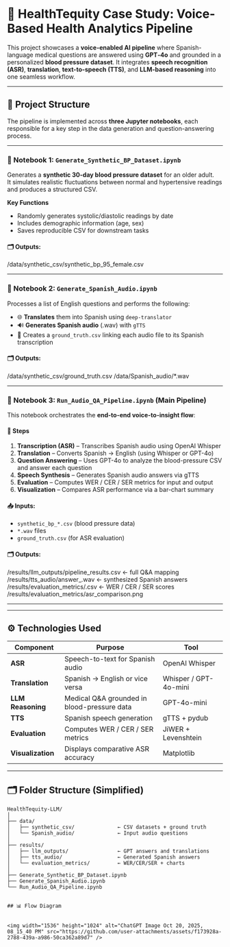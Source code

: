 # 🧩 HealthTequity Case Study: Voice-Based Health Analytics Pipeline

This project showcases a **voice-enabled AI pipeline** where Spanish-language medical questions are answered using **GPT‑4o** and grounded in a personalized **blood pressure dataset**. It integrates **speech recognition (ASR)**, **translation**, **text-to-speech (TTS)**, and **LLM-based reasoning** into one seamless workflow.

---

## 🔧 Project Structure

The pipeline is implemented across **three Jupyter notebooks**, each responsible for a key step in the data generation and question-answering process.

---

### 📘 Notebook 1: `Generate_Synthetic_BP_Dataset.ipynb`

Generates a **synthetic 30-day blood pressure dataset** for an older adult.  
It simulates realistic fluctuations between normal and hypertensive readings and produces a structured CSV.

**Key Functions**
- Randomly generates systolic/diastolic readings by date
- Includes demographic information (age, sex)
- Saves reproducible CSV for downstream tasks

#### 🗂️ Outputs:
/data/synthetic_csv/synthetic_bp_95_female.csv


---

### 📘 Notebook 2: `Generate_Spanish_Audio.ipynb`

Processes a list of English questions and performs the following:

- 🌐 **Translates** them into Spanish using `deep-translator`
- 🔊 **Generates Spanish audio** (.wav) with `gTTS`
- 🧾 Creates a `ground_truth.csv` linking each audio file to its Spanish transcription

#### 🗂️ Outputs:
/data/synthetic_csv/ground_truth.csv
/data/Spanish_audio/*.wav


---

### 📘 Notebook 3: `Run_Audio_QA_Pipeline.ipynb` (Main Pipeline)

This notebook orchestrates the **end-to-end voice-to-insight flow**:

#### 🔹 Steps
1. **Transcription (ASR)** – Transcribes Spanish audio using OpenAI Whisper  
2. **Translation** – Converts Spanish → English (using Whisper or GPT-4o)  
3. **Question Answering** – Uses GPT-4o to analyze the blood-pressure CSV and answer each question  
4. **Speech Synthesis** – Generates Spanish audio answers via gTTS  
5. **Evaluation** – Computes WER / CER / SER metrics for input and output  
6. **Visualization** – Compares ASR performance via a bar-chart summary  

#### 📥 Inputs:
- `synthetic_bp_*.csv` (blood pressure data)
- `*.wav` files
-  `ground_truth.csv` (for ASR evaluation)

#### 🗂️ Outputs:
/results/llm_outputs/pipeline_results.csv ← full Q&A mapping
/results/tts_audio/answer_.wav ← synthesized Spanish answers
/results/evaluation_metrics/.csv ← WER / CER / SER scores
/results/evaluation_metrics/asr_comparison.png


---

---

## ⚙️ Technologies Used

| Component | Purpose | Tool |
|------------|----------|------|
| **ASR** | Speech-to-text for Spanish audio | OpenAI Whisper |
| **Translation** | Spanish → English or vice versa | Whisper / GPT-4o-mini |
| **LLM Reasoning** | Medical Q&A grounded in blood-pressure data | GPT-4o-mini |
| **TTS** | Spanish speech generation | gTTS + pydub |
| **Evaluation** | Computes WER / CER / SER metrics | JiWER + Levenshtein |
| **Visualization** | Displays comparative ASR accuracy | Matplotlib |

---

## 🗂 Folder Structure (Simplified)

```text
HealthTequity-LLM/
│
├── data/
│   ├── synthetic_csv/              ← CSV datasets + ground truth
│   └── Spanish_audio/              ← Input audio questions
│
├── results/
│   ├── llm_outputs/                ← GPT answers and translations
│   ├── tts_audio/                  ← Generated Spanish answers
│   └── evaluation_metrics/         ← WER/CER/SER + charts
│
├── Generate_Synthetic_BP_Dataset.ipynb
├── Generate_Spanish_Audio.ipynb
└── Run_Audio_QA_Pipeline.ipynb


## 📊 Flow Diagram


<img width="1536" height="1024" alt="ChatGPT Image Oct 20, 2025, 08_15_40 PM" src="https://github.com/user-attachments/assets/f173928a-2788-439a-a986-50ca362a89d7" />
